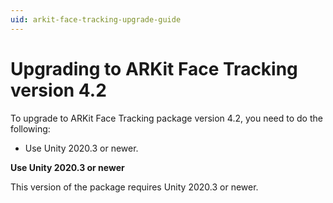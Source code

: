 ```yaml
---
uid: arkit-face-tracking-upgrade-guide
---
```

# Upgrading to ARKit Face Tracking version 4.2

To upgrade to ARKit Face Tracking package version 4.2, you need to do the following:

- Use Unity 2020.3 or newer.

**Use Unity 2020.3 or newer**

This version of the package requires Unity 2020.3 or newer.
